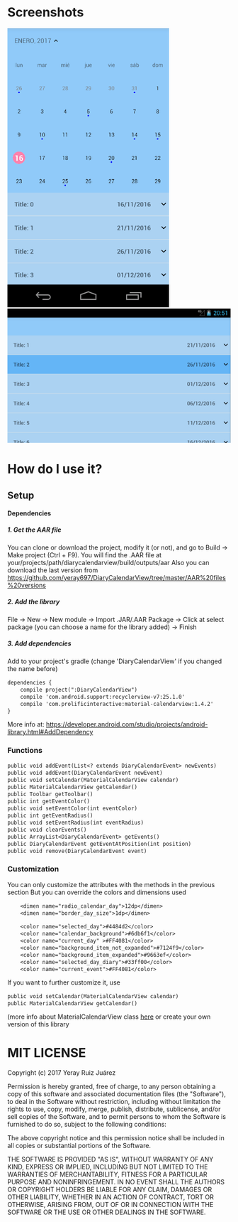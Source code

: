 Screenshots
===========
![](https://github.com/yeray697/DiaryCalendarView/blob/master/resources/DiaryCalendarView.gif)
![](https://github.com/yeray697/DiaryCalendarView/blob/master/resources/DiaryCalendarView.png)

How do I use it?
=========
## Setup

#### Dependencies

##### 1. Get the AAR file
You can clone or download the project, modify it (or not), and go to Build -> Make project (Ctrl + F9). You will find the .AAR file at your/projects/path/diarycalendarview/build/outputs/aar
Also you can download the last version from https://github.com/yeray697/DiaryCalendarView/tree/master/AAR%20files%20versions

##### 2. Add the library

File -> New -> New module -> Import .JAR/.AAR Package -> Click at select package (you can choose a name for the library added) -> Finish

##### 3. Add dependencies

Add to your project's gradle (change 'DiaryCalendarView' if you changed the name before)

```
dependencies {
    compile project(":DiaryCalendarView")
    compile 'com.android.support:recyclerview-v7:25.1.0'
    compile 'com.prolificinteractive:material-calendarview:1.4.2'
}
```
More info at: https://developer.android.com/studio/projects/android-library.html#AddDependency

### Functions
```
public void addEvent(List<? extends DiaryCalendarEvent> newEvents)
public void addEvent(DiaryCalendarEvent newEvent)
public void setCalendar(MaterialCalendarView calendar)
public MaterialCalendarView getCalendar()
public Toolbar getToolbar()
public int getEventColor()
public void setEventColor(int eventColor)
public int getEventRadius()
public void setEventRadius(int eventRadius)
public void clearEvents()
public ArrayList<DiaryCalendarEvent> getEvents()
public DiaryCalendarEvent getEventAtPosition(int position)
public void remove(DiaryCalendarEvent event)
```

### Customization
You can only customize the attributes with the methods in the previous section
But you can override the colors and dimensions used
```
    <dimen name="radio_calendar_day">12dp</dimen>
    <dimen name="border_day_size">1dp</dimen>
```
```
    <color name="selected_day">#4484d2</color>
    <color name="calendar_background">#6db6f1</color>
    <color name="current_day" >#FF4081</color>
    <color name="background_item_not_expanded">#7124f9</color>
    <color name="background_item_expanded">#9663ef</color>
    <color name="selected_day_diary">#33ff00</color>
    <color name="current_event">#FF4081</color>
```
If you want to further customize it, use
```
public void setCalendar(MaterialCalendarView calendar)
public MaterialCalendarView getCalendar()
```
(more info about MaterialCalendarView class [here](https://github.com/prolificinteractive/material-calendarview/)
or create your own version of this library



MIT LICENSE
===========
Copyright (c) 2017 Yeray Ruiz Juárez

Permission is hereby granted, free of charge, to any person obtaining a copy
of this software and associated documentation files (the "Software"), to deal
in the Software without restriction, including without limitation the rights
to use, copy, modify, merge, publish, distribute, sublicense, and/or sell
copies of the Software, and to permit persons to whom the Software is
furnished to do so, subject to the following conditions:

The above copyright notice and this permission notice shall be included in all
copies or substantial portions of the Software.

THE SOFTWARE IS PROVIDED "AS IS", WITHOUT WARRANTY OF ANY KIND, EXPRESS OR
IMPLIED, INCLUDING BUT NOT LIMITED TO THE WARRANTIES OF MERCHANTABILITY,
FITNESS FOR A PARTICULAR PURPOSE AND NONINFRINGEMENT. IN NO EVENT SHALL THE
AUTHORS OR COPYRIGHT HOLDERS BE LIABLE FOR ANY CLAIM, DAMAGES OR OTHER
LIABILITY, WHETHER IN AN ACTION OF CONTRACT, TORT OR OTHERWISE, ARISING FROM,
OUT OF OR IN CONNECTION WITH THE SOFTWARE OR THE USE OR OTHER DEALINGS IN THE
SOFTWARE.
